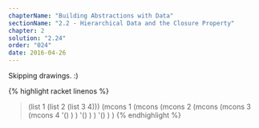 ```yaml
---
chapterName: "Building Abstractions with Data"
sectionName: "2.2 - Hierarchical Data and the Closure Property"
chapter: 2
solution: "2.24"
order: "024"
date: 2016-04-26
---
```


Skipping drawings. :)

{% highlight racket linenos %}
> (list 1 (list 2 (list 3 4)))
(mcons 
      1 
      (mcons 
            (mcons 
                  2 
                  (mcons 
                        (mcons 
                              3 
                              (mcons 
                                    4 
                                    '()
                              )
                        ) 
                        '()
                  )
            ) 
            '()
      )
)
{% endhighlight %}

